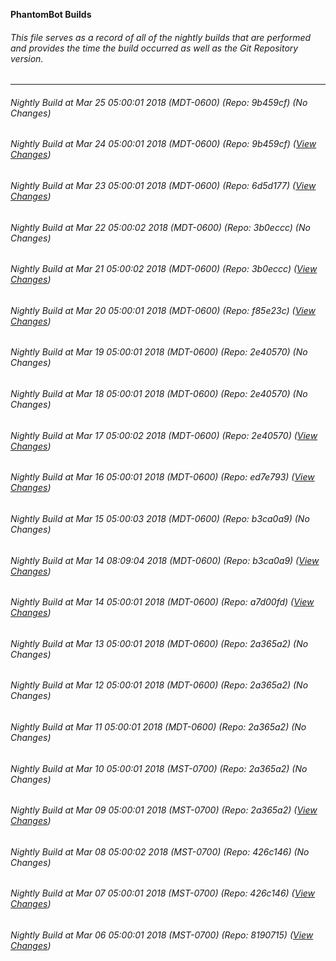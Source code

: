 **PhantomBot Builds**

###### This file serves as a record of all of the nightly builds that are performed and provides the time the build occurred as well as the Git Repository version.
-------------------------------------------------------------------------------------------------------------
###### Nightly Build at Mar 25 05:00:01 2018 (MDT-0600) (Repo: 9b459cf) (No Changes)
###### Nightly Build at Mar 24 05:00:01 2018 (MDT-0600) (Repo: 9b459cf) ([View Changes](https://github.com/PhantomBot/PhantomBot/compare/6d5d177...9b459cf))
###### Nightly Build at Mar 23 05:00:01 2018 (MDT-0600) (Repo: 6d5d177) ([View Changes](https://github.com/PhantomBot/PhantomBot/compare/3b0eccc...6d5d177))
###### Nightly Build at Mar 22 05:00:02 2018 (MDT-0600) (Repo: 3b0eccc) (No Changes)
###### Nightly Build at Mar 21 05:00:02 2018 (MDT-0600) (Repo: 3b0eccc) ([View Changes](https://github.com/PhantomBot/PhantomBot/compare/f85e23c...3b0eccc))
###### Nightly Build at Mar 20 05:00:01 2018 (MDT-0600) (Repo: f85e23c) ([View Changes](https://github.com/PhantomBot/PhantomBot/compare/2e40570...f85e23c))
###### Nightly Build at Mar 19 05:00:01 2018 (MDT-0600) (Repo: 2e40570) (No Changes)
###### Nightly Build at Mar 18 05:00:01 2018 (MDT-0600) (Repo: 2e40570) (No Changes)
###### Nightly Build at Mar 17 05:00:02 2018 (MDT-0600) (Repo: 2e40570) ([View Changes](https://github.com/PhantomBot/PhantomBot/compare/ed7e793...2e40570))
###### Nightly Build at Mar 16 05:00:01 2018 (MDT-0600) (Repo: ed7e793) ([View Changes](https://github.com/PhantomBot/PhantomBot/compare/b3ca0a9...ed7e793))
###### Nightly Build at Mar 15 05:00:03 2018 (MDT-0600) (Repo: b3ca0a9) (No Changes)
###### Nightly Build at Mar 14 08:09:04 2018 (MDT-0600) (Repo: b3ca0a9) ([View Changes](https://github.com/PhantomBot/PhantomBot/compare/a7d00fd...b3ca0a9))
###### Nightly Build at Mar 14 05:00:01 2018 (MDT-0600) (Repo: a7d00fd) ([View Changes](https://github.com/PhantomBot/PhantomBot/compare/2a365a2...a7d00fd))
###### Nightly Build at Mar 13 05:00:01 2018 (MDT-0600) (Repo: 2a365a2) (No Changes)
###### Nightly Build at Mar 12 05:00:01 2018 (MDT-0600) (Repo: 2a365a2) (No Changes)
###### Nightly Build at Mar 11 05:00:01 2018 (MDT-0600) (Repo: 2a365a2) (No Changes)
###### Nightly Build at Mar 10 05:00:01 2018 (MST-0700) (Repo: 2a365a2) (No Changes)
###### Nightly Build at Mar 09 05:00:01 2018 (MST-0700) (Repo: 2a365a2) ([View Changes](https://github.com/PhantomBot/PhantomBot/compare/426c146...2a365a2))
###### Nightly Build at Mar 08 05:00:02 2018 (MST-0700) (Repo: 426c146) (No Changes)
###### Nightly Build at Mar 07 05:00:01 2018 (MST-0700) (Repo: 426c146) ([View Changes](https://github.com/PhantomBot/PhantomBot/compare/8190715...426c146))
###### Nightly Build at Mar 06 05:00:01 2018 (MST-0700) (Repo: 8190715) ([View Changes](https://github.com/PhantomBot/PhantomBot/compare/3a5485f...8190715))
